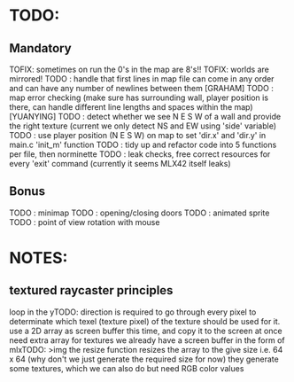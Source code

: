 # TODO:

## Mandatory
TOFIX: sometimes on run the 0's in the map are 8's!!
TOFIX: worlds are mirrored!
TODO : handle that first lines in map file can come in any order and can have any number of newlines between them [GRAHAM]
TODO : map error checking (make sure has surrounding wall, player position is there, can handle different line lengths and spaces within the map) [YUANYING]
TODO : detect whether we see N E S W of a wall and provide the right texture (current we only detect NS and EW using 'side' variable)
TODO : use player position (N E S W) on map to set 'dir.x' and 'dir.y' in main.c 'init_m' function
TODO : tidy up and refactor code into 5 functions per file, then norminette
TODO : leak checks, free correct resources for every 'exit' command (currently it seems MLX42 itself leaks)

## Bonus

TODO : minimap
TODO : opening/closing doors
TODO : animated sprite
TODO : point of view rotation with mouse

# NOTES:

## textured raycaster principles

loop in the yTODO: direction is required to go through every pixel to determinate which texel (texture pixel) of the texture should be used for it.
use a 2D array as screen buffer this time, and copy it to the screen at once
need extra array for textures
we already have a screen buffer in the form of mlxTODO: >img
the resize function resizes the array to the give size i.e. 64 x 64 (why don't we just generate the required size for now)
they generate some textures, which we can also do but need RGB color values